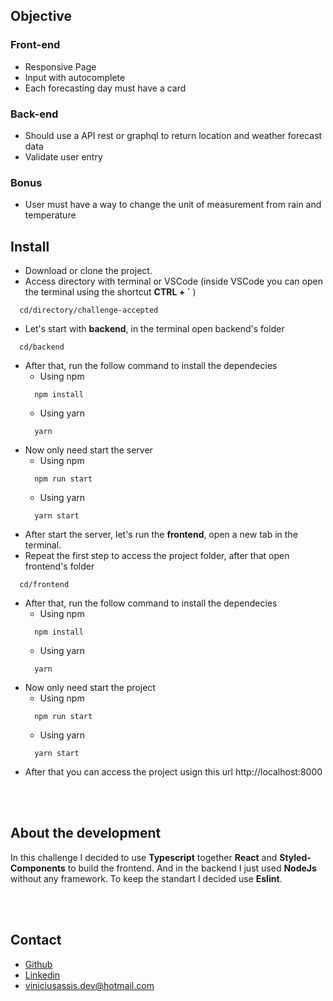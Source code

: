 ## Objective

### Front-end

  - Responsive Page
  - Input with autocomplete
  - Each forecasting day must have a card

### Back-end

  - Should use a API rest or graphql to return location and weather forecast data
  - Validate user entry

### Bonus

  - User must have a way to change the unit of measurement from rain and temperature

## Install

  - Download or clone the project.
  - Access directory with terminal or VSCode (inside VSCode you can open the terminal using the shortcut **CTRL + `**  )
  ```
    cd/directory/challenge-accepted
  ```
  - Let's start with **backend**, in the terminal open backend's folder
  ```
    cd/backend
  ```
  - After that, run the follow command to install the dependecies
    - Using npm
    ```
      npm install
    ```
    - Using yarn
    ```
      yarn
    ```
  - Now only need start the server
    - Using npm
    ```
      npm run start
    ```
    - Using yarn
    ```
      yarn start
    ```
  - After start the server, let's run the **frontend**, open a new tab in the terminal.
  - Repeat the first step to access the project folder, after that open frontend's folder
  ```
    cd/frontend
  ```
  - After that, run the follow command to install the dependecies
    - Using npm
    ```
      npm install
    ```
    - Using yarn
    ```
      yarn
    ```
  - Now only need start the project
    - Using npm
    ```
      npm run start
    ```
    - Using yarn
    ```
      yarn start
    ```
  - After that you can access the project usign this url http://localhost:8000

<br>
<br>

## About the development

In this challenge I decided to use **Typescript** together **React** and **Styled-Components** to build the frontend. And in the backend I just used **NodeJs** without any framework.
To keep the standart I decided use **Eslint**.

<br>
<br>

## Contact

- [Github](https://github.com/vinicius-assis)
- [Linkedin](https://www.linkedin.com/in/vinicius-assis)
- [viniciusassis.dev@hotmail.com](mailto:viniciusassis.dev@hotmail.com)

